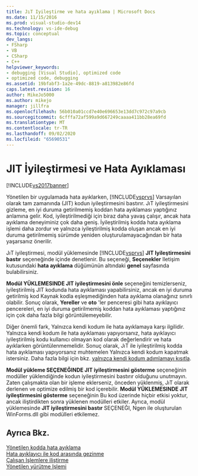 ```yaml
---
title: JıT Iyileştirme ve hata ayıklama | Microsoft Docs
ms.date: 11/15/2016
ms.prod: visual-studio-dev14
ms.technology: vs-ide-debug
ms.topic: conceptual
dev_langs:
- FSharp
- VB
- CSharp
- C++
helpviewer_keywords:
- debugging [Visual Studio], optimized code
- optimized code, debugging
ms.assetid: 19bfabf3-1a2e-49dc-8819-a813982e86fd
caps.latest.revision: 16
author: MikeJo5000
ms.author: mikejo
manager: jillfra
ms.openlocfilehash: 56b010a01ccd7e40e696653e13dd7c972c97a9cb
ms.sourcegitcommit: 6cfffa72af599a9d667249caaaa411bb28ea69fd
ms.translationtype: MT
ms.contentlocale: tr-TR
ms.lasthandoff: 09/02/2020
ms.locfileid: "65690531"
---
```

# <a name="jit-optimization-and-debugging"></a>JIT İyileştirmesi ve Hata Ayıklaması
[!INCLUDE[vs2017banner](../includes/vs2017banner.md)]

Yönetilen bir uygulamada hata ayıklarken, [!INCLUDE[vsprvs](../includes/vsprvs-md.md)] Varsayılan olarak tam zamanında (JIT) kodun iyileştirmesini bastırır. JıT iyileştirmesini gizleme, en iyi duruma getirilmemiş koddan hata ayıklaması yaptığınız anlamına gelir. Kod, iyileştirilmediği için biraz daha yavaş çalışır, ancak hata ayıklama deneyiminiz çok daha geniş. İyileştirilmiş kodda hata ayıklama işlemi daha zordur ve yalnızca iyileştirilmiş kodda oluşan ancak en iyi duruma getirilmemiş sürümde yeniden oluşturulamayacağından bir hata yaşarsanız önerilir.  
  
 JıT iyileştirmesi, modül yüklemesinde [!INCLUDE[vsprvs](../includes/vsprvs-md.md)] **JIT Iyileştirmesini bastır** seçeneğinde içinde denetlenir. Bu seçeneği, **Seçenekler** Iletişim kutusundaki **hata ayıklama** düğümünün altındaki **genel** sayfasında bulabilirsiniz.  
  
 **Modül YÜKLEMESINDE JIT iyileştirmesini önle** seçeneğini temizlerseniz, iyileştirilmiş JIT kodunda hata ayıklaması yapabilirsiniz, ancak en iyi duruma getirilmiş kod Kaynak kodla eşleşmediğinden hata ayıklama olanağınız sınırlı olabilir. Sonuç olarak, **Yereller** ve **oto** 'ler penceresi gibi hata ayıklayıcı pencereleri, en iyi duruma getirilmemiş koddan hata ayıklaması yaptığınız için çok daha fazla bilgi görüntülemeyebilir.  
  
 Diğer önemli fark, Yalnızca kendi kodum ile hata ayıklamaya karşı ilgilidir. Yalnızca kendi kodum ile hata ayıklaması yapıyorsanız, hata ayıklayıcı iyileştirilmiş kodu kullanıcı olmayan kod olarak değerlendirir ve hata ayıklarken görüntülenmemelidir. Sonuç olarak, JıT ile iyileştirilmiş kodda hata ayıklaması yapıyorsanız muhtemelen Yalnızca kendi kodum kapatmak istersiniz. Daha fazla bilgi için bkz.  [yalnızca kendi kodum adımlamayı kısıtla](../debugger/just-my-code.md#BKMK_Enable_or_disable_Just_My_Code).  
  
 **Modül yükleme SEÇENEĞINDE JIT iyileştirmesini gösterme** seçeneğinin modüller yüklendiğinde kodun iyileştirmesini bastırır olduğunu unutmayın. Zaten çalışmakta olan bir işleme eklerseniz, önceden yüklenmiş, JıT olarak derlenen ve optimize edilmiş bir kod içerebilir. **Modül YÜKLEMESINDE JIT iyileştirmesini gösterme** seçeneğinin Bu kod üzerinde hiçbir etkisi yoktur, ancak iliştirdikten sonra yüklenen modülleri etkiler. Ayrıca, modül yüklemesinde **JIT iyileştirmesini bastır** SEÇENEĞI, Ngen ile oluşturulan WinForms.dll gibi modülleri etkilemez.  
  
## <a name="see-also"></a>Ayrıca Bkz.  
 [Yönetilen kodda hata ayıklama](../debugger/debugging-managed-code.md)   
 [Hata ayıklayıcı ile kod arasında gezinme](../debugger/navigating-through-code-with-the-debugger.md)   
 [Çalışan Işlemlere iliştirme](../debugger/attach-to-running-processes-with-the-visual-studio-debugger.md)   
 [Yönetilen yürütme Işlemi](https://msdn.microsoft.com/library/476b03dc-2b12-49a7-b067-41caeaa2f533)
